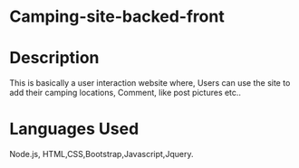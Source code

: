 # Camping-site-backed-front

# Description
This is basically a user interaction website where,
Users can use the site to add their camping locations,
Comment, like post pictures etc..

# Languages Used
Node.js, HTML,CSS,Bootstrap,Javascript,Jquery.

